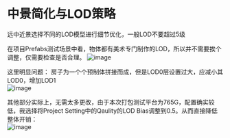 # 中景简化与LOD策略
远中近景选择不同的LOD模型进行细节优化，一般LOD不要超过5级

在项目Prefabs测试场景中看，物体都有美术专门制作的LOD，所以并不需要挨个调整，仅需要检查是否合理。
![image](https://github.com/ThereAreBearsComing/aBookOFtechArt/assets/74708198/34c221e0-1acb-46f5-b067-a836b3e0b048)

这里明显问题：
房子为一个个预制体拼接而成，但是LOD0层设置过大，应减小其LOD0，增加LOD1
<br>![image](https://github.com/ThereAreBearsComing/aBookOFtechArt/assets/74708198/edd11a15-028d-44bc-9bbb-6abe1c482655)


其他部分实际上，无需太多更改，由于本次打包测试平台为765G，配置确实较低，我选择将Project Setting中的Qaulity的LOD Bias调整到0.5。从而直接降低整体开销：
<br>![image](https://github.com/ThereAreBearsComing/aBookOFtechArt/assets/74708198/e647228c-1483-4b69-94fa-ab7c9f14d7ea)









